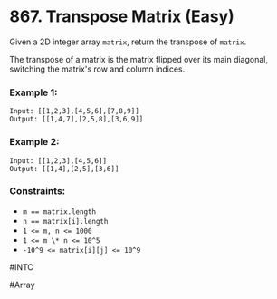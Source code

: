 # 867. Transpose Matrix (Easy)

Given a 2D integer array `matrix`, return the transpose of `matrix`.

The transpose of a matrix is the matrix flipped over its main diagonal, switching the matrix's row and column indices.

### Example 1:

```
Input: [[1,2,3],[4,5,6],[7,8,9]]
Output: [[1,4,7],[2,5,8],[3,6,9]]
```

### Example 2:

```
Input: [[1,2,3],[4,5,6]]
Output: [[1,4],[2,5],[3,6]]
```

### Constraints:

- `m == matrix.length`
- `n == matrix[i].length`
- `1 <= m, n <= 1000`
- `1 <= m \* n <= 10^5`
- `-10^9 <= matrix[i][j] <= 10^9`

#INTC

#Array
